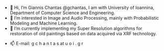 - 👋 Hi, I’m Giannis Chantas @gchantas, I am with University of Ioannina, Department of Computer Science and Engineering.
- 👀 I’m interested in Image and Audio Processing, mainly with Probabilistic Modeling and Machine Learning. 
- 🌱 I’m currently implementing my Super Resolution algorithms for restoration of old paintings based on data acquired via XRF technology.
<!-- - 💞️ I’m looking to collaborate on stuff that can be applications of my knonwledge -->
- 📫 E-mail: g c h a n t a s    at     u o i . g r

<!---
gchantas/gchantas is a ✨ special ✨ repository because its `README.md` (this file) appears on your GitHub profile.
You can click the Preview link to take a look at your changes.
--->
